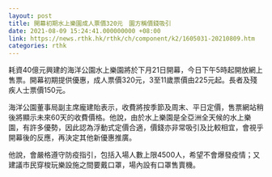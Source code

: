 ```yaml
---
layout: post
title: 開幕初期水上樂園成人票價320元　園方稱價錢吸引
date: 2021-08-09 15:24:41.000000000 +08:00
link: https://news.rthk.hk/rthk/ch/component/k2/1605031-20210809.htm
categories: rthk
---
```


耗資40億元興建的海洋公園水上樂園將於下月21日開幕，今日下午5時起開放網上售票。開幕初期提供優惠，成人票價320元，3至11歲票價由225元起。長者及殘疾人士票價150元。 

海洋公園董事局副主席龐建貽表示，收費將按季節及周末、平日定價，售票網站稍後將顯示未來60天的收費價格。他說，由於水上樂園是全亞洲全天候的水上樂園，有許多優勢，因此認為浮動式定價合適，價錢亦非常吸引及比較相宜，會視乎開幕後的反應，再決定其他新優惠推廣。 

他說，會嚴格遵守防疫指引，包括入場人數上限4500人，希望不會爆發疫情；又建議市民穿梭玩樂設施之間要戴口罩，場內設有口罩售賣機。
